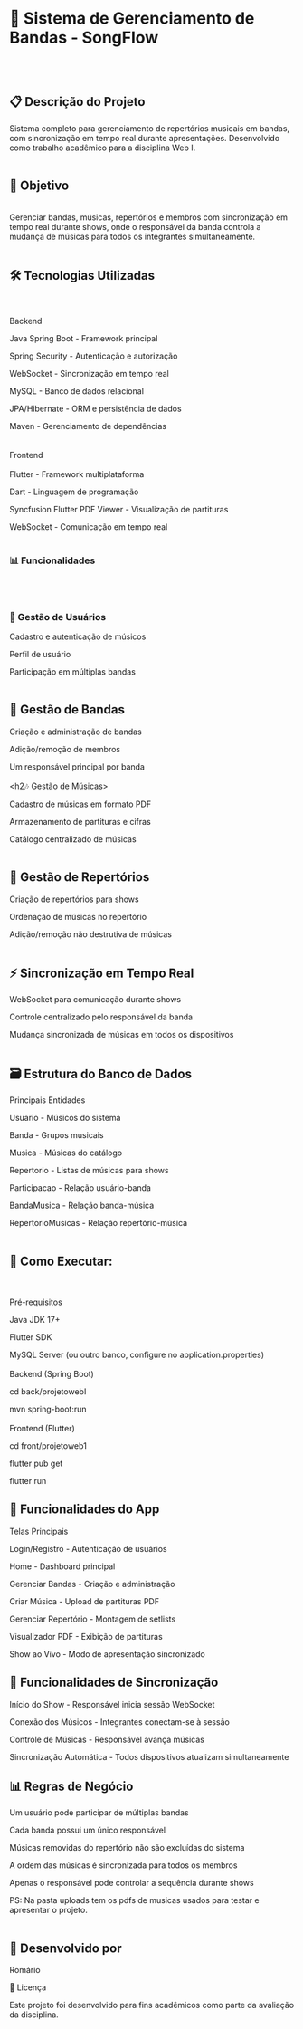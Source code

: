 <h1>🎵 Sistema de Gerenciamento de Bandas - SongFlow</h1>
<br>
<br>
<h2>📋 Descrição do Projeto</h2>

Sistema completo para gerenciamento de repertórios musicais em bandas, com sincronização em tempo real durante apresentações. Desenvolvido como trabalho acadêmico para a disciplina Web I.
<br>
<br>
<h2>🎯 Objetivo</h2>
<br>
Gerenciar bandas, músicas, repertórios e membros com sincronização em tempo real durante shows, onde o responsável da banda controla a mudança de músicas para todos os integrantes simultaneamente.
<br>
<br>
<h2>🛠️ Tecnologias Utilizadas</h2>
<br>
<br>
Backend

Java Spring Boot - Framework principal

Spring Security - Autenticação e autorização

WebSocket - Sincronização em tempo real

MySQL - Banco de dados relacional

JPA/Hibernate - ORM e persistência de dados

Maven - Gerenciamento de dependências
<br>
<br>
<br>
Frontend
<br>
<br>
Flutter - Framework multiplataforma

Dart - Linguagem de programação

Syncfusion Flutter PDF Viewer - Visualização de partituras

WebSocket - Comunicação em tempo real
<br>
<br>
<h3>📊 Funcionalidades </h3>

<br>
<br>
<h3>👤 Gestão de Usuários </h3>


Cadastro e autenticação de músicos

Perfil de usuário

Participação em múltiplas bandas
<br>
<br>
<h2>🎸 Gestão de Bandas </h2>


Criação e administração de bandas

Adição/remoção de membros

Um responsável principal por banda
<br>
<br>
<h2🎶 Gestão de Músicas> </h2>


Cadastro de músicas em formato PDF

Armazenamento de partituras e cifras

Catálogo centralizado de músicas
<br>
<br>
<h2>📖 Gestão de Repertórios </h2>


Criação de repertórios para shows

Ordenação de músicas no repertório

Adição/remoção não destrutiva de músicas
<br>
<br>
<h2>⚡ Sincronização em Tempo Real </h2>


WebSocket para comunicação durante shows

Controle centralizado pelo responsável da banda

Mudança sincronizada de músicas em todos os dispositivos
<br>
<br>
<h2>🗃️ Estrutura do Banco de Dados </h2>


Principais Entidades

Usuario - Músicos do sistema

Banda - Grupos musicais

Musica - Músicas do catálogo

Repertorio - Listas de músicas para shows

Participacao - Relação usuário-banda

BandaMusica - Relação banda-música

RepertorioMusicas - Relação repertório-música
<br>
<br>
<h2>🚀 Como Executar:</h2>

<br>
<br>
Pré-requisitos

Java JDK 17+

Flutter SDK

MySQL Server (ou outro banco, configure no application.properties)
<br>
<br>
Backend (Spring Boot)

cd back/projetowebI

mvn spring-boot:run
<br>
<br>
Frontend (Flutter)

cd front/projetoweb1

flutter pub get

flutter run

<h2>📱 Funcionalidades do App</h2>



Telas Principais

Login/Registro - Autenticação de usuários

Home - Dashboard principal

Gerenciar Bandas - Criação e administração

Criar Música - Upload de partituras PDF

Gerenciar Repertório - Montagem de setlists

Visualizador PDF - Exibição de partituras

Show ao Vivo - Modo de apresentação sincronizado


<h2>🎨 Funcionalidades de Sincronização </h2>


Início do Show - Responsável inicia sessão WebSocket

Conexão dos Músicos - Integrantes conectam-se à sessão

Controle de Músicas - Responsável avança músicas

Sincronização Automática - Todos dispositivos atualizam simultaneamente


<h2>📊 Regras de Negócio </h2>


Um usuário pode participar de múltiplas bandas

Cada banda possui um único responsável

Músicas removidas do repertório não são excluídas do sistema

A ordem das músicas é sincronizada para todos os membros

Apenas o responsável pode controlar a sequência durante shows



PS: Na pasta uploads tem os pdfs de musicas usados para testar e apresentar o projeto.
<br>
<br>
<h2>👥 Desenvolvido por</h2>


Romário
<br>

📄 Licença
<br>

Este projeto foi desenvolvido para fins acadêmicos como parte da avaliação da disciplina.
